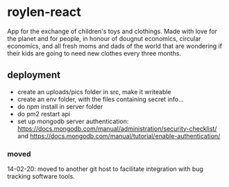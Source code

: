 # roylen-react

App for the exchange of children's toys and clothings. Made with love for the planet and for people, in honour of dougnut economics, circular economics, and all fresh moms and dads of the world that are wondering if their kids are going to need new clothes every three months.

## deployment

- create an uploads/pics folder in src, make it writeable
- create an env folder, with the files containing secret info...
- do npm install in server folder
- do pm2 restart api
- set up mongodb server authentication: https://docs.mongodb.com/manual/administration/security-checklist/ and https://docs.mongodb.com/manual/tutorial/enable-authentication/

### moved

14-02-20: moved to another git host to facilitate integration with bug tracking software tools.
